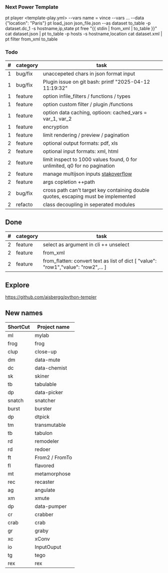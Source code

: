 
### Next Power Template
pt player <template-play.yml> --vars name = vince  --vars ... --data {"location": "Paris"}
pt load_json json_file.json --as dataset to_table -p dataset.dc_1 -s hostname,ip,state
pt free "{{ stdin | from_xml | to_table }}"
cat dataset.json | pt to_table -p hosts -s hostname,location
cat dataset.xml | pt filter from_xml to_table

### Todo
| #         | category    |   task |
|------------------|-------|--------|
 1 | bug/fix    | unaccepeted chars in json format input
 1 | bug/fix    | Plugin issue on git bash: printf "2025-04-12 11:19:32" | jtable.exe -o "{{ (stdin | to_epoch) }}"
 1 | feature    | option infile_filters / functions / types
 1 | feature    | option custom filter / plugin /functions
 1 | feature    | option data caching, optioon: cached_vars = var_1, var_2
 1 | feature    | encryption
 1 | feature    | limit rendering / preview / pagination
 2 | feature    | optional output formats: pdf, xls
 2 | feature    | optional input formats: xml, html
 2 | feature    | limit inspect to 1000 values found, 0 for unlimited, q0 for no pagination
 2 | feature    | manage multijson inputs [stakoverflow](https://stackoverflow.com/questions/27907633/w-to-extract-multiple-json-objects-from-one-file)
 2 | feature    | args copletion ++path
 2 | bug/fix    | cross path can't target key containing double quotes, escaping must be implemented
 2 | refacto    | class decoupling in seperated modules


## Done
| #         | category    |   task |
|------------------|-------|--------|
 2 | feature    | select as argument in cli ++ unselect
 2 | feature    | from_xml
 2 | feature    | from_flatten: convert text as list of dict [ "value": "row1","value": "row2",... ]


## Explore

https://github.com/aisbergg/python-templer

## New names

| ShortCut	|	Project name                |
|-----------|-------------------------------|
|	ml      |	mylab
|	frog    |	frog
|	clup    |	close-up
|	dm 		|	data-mute
|	dc 		|	data-chemist
|	sk      |	skiner
|	tb 		|	tabulable
|	dp 		|	data-picker
|	snatch  |	snatcher
|	burst   |	burster
|	dp 		|	dtpick
|	tm 		|	transmutable
|	tb 		|	tabulon
|	rd 		|	remodeler
|	rd 		|	redoer
|	ft 		|	From2 / FromTo
|	fl 		|	flavored
|	mt 		|	metamorphose
|	rec 	|	recaster
|	ag 		|	angulate
|	xm 		|	xmute
|	dp 		|	data-pumper
|	cr		|	crabber
|	crab	|	crab
|	gr		|	graby
|	xc		|	xConv
|	io		|	InputOuput
|	tg		|	tego
|	rex		|	rex